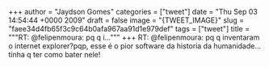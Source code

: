 
+++
author = "Jaydson Gomes"
categories = ["tweet"]
date = "Thu Sep 03 14:54:44 +0000 2009"
draft = false
image = "{TWEET_IMAGE}"
slug = "faee34d4fb65f3c9c64b0afa967aa91d1e979def"
tags = ["tweet"]
title = """RT: @felipenmoura: pq q i..."""
+++
RT: @felipenmoura: pq q inventaram o internet explorer?pqp, esse é o pior software da historia da humanidade... tinha q ter como bater nele!
